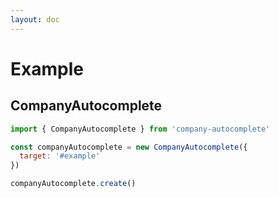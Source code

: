 ```yaml
---
layout: doc
---
```

# Example

<script setup lang="ts">
import { getCurrentInstance, onMounted } from 'vue';
import { CompanyAutocomplete } from '../../src';

const app = getCurrentInstance();

let companyAutocomplete = null;

onMounted(() => {
  companyAutocomplete = new CompanyAutocomplete({
    target: '#example_ca'
  });
  companyAutocomplete.create()
})
</script>

## CompanyAutocomplete

<div id="example_ca">
</div>

```js
import { CompanyAutocomplete } from 'company-autocomplete' 

const companyAutocomplete = new CompanyAutocomplete({
  target: '#example'
})

companyAutocomplete.create()
```
